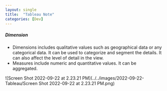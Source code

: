 ```yaml
---
layout: single
title:  "Tableau Note"
categories: [Dev]
---
```




##### Dimension

- Dimensions includes qualitative values such as geographical data or any categorical data. It can be used to categorize and segment the details. It can also affect the level of detail in the view.
- Measures include numeric and quantitative values. It can be aggregated.

![Screen Shot 2022-09-22 at 2.23.21 PM](../../images/2022-09-22-Tableau/Screen Shot 2022-09-22 at 2.23.21 PM.png)
